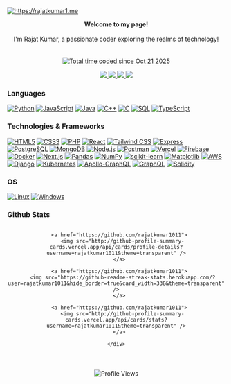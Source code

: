<a href="https://rajatkumar1.me" target="_blank">
  <img loading="lazy" src="resources/intro_banner_animation.gif" alt="https://rajatkumar1.me" />
</a>

<p align="center">
  <b>Welcome to my page!</b><br><br>
  <span>I'm Rajat Kumar, a passionate coder exploring the realms of technology!</span>
  <br><br><br>

  <a href="https://wakatime.com/@7b631ad4-445a-4e1f-a9df-ba2c6f2b6858">
    <img src="https://wakatime.com/badge/user/7b631ad4-445a-4e1f-a9df-ba2c6f2b6858.svg" alt="Total time coded since Oct 21 2025" />
  </a>

  <br>

  <div align="center">
    <a href="https://linkedin.com/in/rajatkumar7">
      <img src="https://img.shields.io/badge/LINKEDIN-0077B5?style=for-the-badge&logo=linkedin&logoColor=white" />
    </a>
    <a href="https://leetcode.com/rajatkumar1">
      <img src="https://img.shields.io/badge/LEETCODE-000000?style=for-the-badge&logo=leetcode&logoColor=white" />
    </a>
    <a href="https://www.codechef.com/users/rajatkumar1011">
      <img src="https://img.shields.io/badge/CODECHEF-964B00?style=for-the-badge&logo=codechef&logoColor=white" />
    </a>
    <a href="https://codeforces.com/profile/rajatkumar1011">
      <img src="https://img.shields.io/badge/CODEFORCES-445f9d?style=for-the-badge&logo=codeforces&logoColor=white" />
    </a>
  </div>
</p>

### Languages
[![Python](https://img.shields.io/badge/python-black?style=for-the-badge&logo=python)](https://github.com/rajatkumar1011)
[![JavaScript](https://img.shields.io/badge/javascript-black?style=for-the-badge&logo=javascript)](https://github.com/rajatkumar1011)
[![Java](https://img.shields.io/badge/java-black?style=for-the-badge&logo=openjdk)](https://github.com/rajatkumar1011)
[![C++](https://img.shields.io/badge/c++-black?style=for-the-badge&logo=cplusplus)](https://github.com/rajatkumar1011)
[![C](https://img.shields.io/badge/c-black?style=for-the-badge&logo=c)](https://github.com/rajatkumar1011)
[![SQL](https://img.shields.io/badge/sql-black?style=for-the-badge&logo=mysql)](https://github.com/rajatkumar1011)
[![TypeScript](https://img.shields.io/badge/typescript-black?style=for-the-badge&logo=typescript)](https://github.com/rajatkumar1011)

### Technologies & Frameworks
[![HTML5](https://img.shields.io/badge/html5-black?style=for-the-badge&logo=html5)](https://github.com/rajatkumar1011)
[![CSS3](https://img.shields.io/badge/css3-black?style=for-the-badge&logo=css3)](https://github.com/rajatkumar1011)
[![PHP](https://img.shields.io/badge/PHP-black?style=for-the-badge&logo=php)](https://github.com/rajatkumar1011)
[![React](https://img.shields.io/badge/React-black?style=for-the-badge&logo=react)](https://github.com/rajatkumar1011)
[![Tailwind CSS](https://img.shields.io/badge/Tailwind%20CSS-black?style=for-the-badge&logo=tailwind-css)](https://github.com/rajatkumar1011)
[![Express](https://img.shields.io/badge/Express-black?style=for-the-badge&logo=express)](https://github.com/rajatkumar1011)
[![PostgreSQL](https://img.shields.io/badge/PostgreSQL-black?style=for-the-badge&logo=postgresql)](https://github.com/rajatkumar1011)
[![MongoDB](https://img.shields.io/badge/MongoDB-black?style=for-the-badge&logo=mongodb)](https://github.com/rajatkumar1011)
[![Node.js](https://img.shields.io/badge/Node.js-black?style=for-the-badge&logo=node.js)](https://github.com/rajatkumar1011)
[![Postman](https://img.shields.io/badge/Postman-black?style=for-the-badge&logo=postman)](https://github.com/rajatkumar1011)
[![Vercel](https://img.shields.io/badge/Vercel-black?style=for-the-badge&logo=vercel)](https://github.com/rajatkumar1011)
[![Firebase](https://img.shields.io/badge/Firebase-black?style=for-the-badge&logo=firebase)](https://github.com/rajatkumar1011)
[![Docker](https://img.shields.io/badge/Docker-black?style=for-the-badge&logo=docker)](https://github.com/rajatkumar1011)
[![Next.js](https://img.shields.io/badge/Next.js-black?style=for-the-badge&logo=next.js)](https://github.com/rajatkumar1011)
[![Pandas](https://img.shields.io/badge/Pandas-black?style=for-the-badge&logo=pandas)](https://github.com/rajatkumar1011)
[![NumPy](https://img.shields.io/badge/NumPy-black?style=for-the-badge&logo=numpy)](https://github.com/rajatkumar1011)
[![scikit-learn](https://img.shields.io/badge/scikit--learn-black?style=for-the-badge&logo=scikit-learn)](https://github.com/rajatkumar1011)
[![Matplotlib](https://img.shields.io/badge/Matplotlib-black?style=for-the-badge&logo=chart.js)](https://github.com/rajatkumar1011)
[![AWS](https://img.shields.io/badge/AWS-black?style=for-the-badge&logo=amazon)](https://github.com/rajatkumar1011)
[![Django](https://img.shields.io/badge/Django-black?style=for-the-badge&logo=django)](https://github.com/rajatkumar1011)
[![Kubernetes](https://img.shields.io/badge/Kubernetes-black?style=for-the-badge&logo=kubernetes)](https://github.com/rajatkumar1011)
[![Apollo-GraphQL](https://img.shields.io/badge/-ApolloGraphQL-black?style=for-the-badge&logo=apollo-graphql)](https://github.com/rajatkumar1011)
[![GraphQL](https://img.shields.io/badge/-GraphQL-black?style=for-the-badge&logo=graphql&logoColor=white)](https://github.com/rajatkumar1011)
[![Solidity](https://img.shields.io/badge/Solidity-%23000000.svg?style=for-the-badge&logo=solidity&logoColor=white)](https://github.com/rajatkumar1011)

### OS
[![Linux](https://img.shields.io/badge/linux-black?style=for-the-badge&logo=Linux)](https://github.com/rajatkumar1011)
[![Windows](https://img.shields.io/badge/Windows-black?style=for-the-badge&logo=Windows)](https://github.com/rajatkumar1011)

### Github Stats
<div align="center">
  <p align="center">
    <div align="center" style="display: flex; flex-direction: column; align-items: center; gap: 10px;">

      <a href="https://github.com/rajatkumar1011">
        <img src="http://github-profile-summary-cards.vercel.app/api/cards/profile-details?username=rajatkumar1011&theme=transparent" />
      </a>

      <a href="https://github.com/rajatkumar1011">
        <img src="https://github-readme-streak-stats.herokuapp.com/?user=rajatkumar1011&hide_border=true&card_width=338&theme=transparent" />
      </a>

      <a href="https://github.com/rajatkumar1011">
        <img src="http://github-profile-summary-cards.vercel.app/api/cards/stats?username=rajatkumar1011&theme=transparent" />
      </a>

    </div>
  </p>
</div>

<div align="center">
  <img src="https://komarev.com/ghpvc/?username=rajatkumar1011" alt="Profile Views" />
</div>
